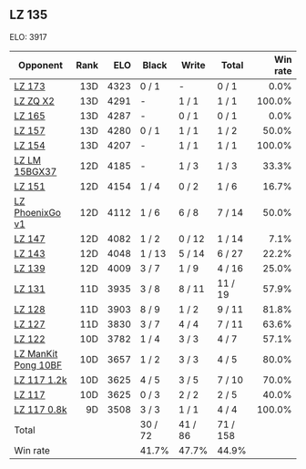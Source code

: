 ## LZ 135 ##

ELO: 3917

Opponent | Rank | ELO | Black | Write | Total | Win rate
---------|-----:|----:|-------|-------|-------|-------:
[LZ 173](LZ%20173.md) | 13D | 4323 | 0 / 1 | - | 0 / 1 | 0.0%
[LZ ZQ X2](LZ%20ZQ%20X2.md) | 13D | 4291 | - | 1 / 1 | 1 / 1 | 100.0%
[LZ 165](LZ%20165.md) | 13D | 4287 | - | 0 / 1 | 0 / 1 | 0.0%
[LZ 157](LZ%20157.md) | 13D | 4280 | 0 / 1 | 1 / 1 | 1 / 2 | 50.0%
[LZ 154](LZ%20154.md) | 13D | 4207 | - | 1 / 1 | 1 / 1 | 100.0%
[LZ LM 15BGX37](LZ%20LM%2015BGX37.md) | 12D | 4185 | - | 1 / 3 | 1 / 3 | 33.3%
[LZ 151](LZ%20151.md) | 12D | 4154 | 1 / 4 | 0 / 2 | 1 / 6 | 16.7%
[LZ PhoenixGo v1](LZ%20PhoenixGo%20v1.md) | 12D | 4112 | 1 / 6 | 6 / 8 | 7 / 14 | 50.0%
[LZ 147](LZ%20147.md) | 12D | 4082 | 1 / 2 | 0 / 12 | 1 / 14 | 7.1%
[LZ 143](LZ%20143.md) | 12D | 4048 | 1 / 13 | 5 / 14 | 6 / 27 | 22.2%
[LZ 139](LZ%20139.md) | 12D | 4009 | 3 / 7 | 1 / 9 | 4 / 16 | 25.0%
[LZ 131](LZ%20131.md) | 11D | 3935 | 3 / 8 | 8 / 11 | 11 / 19 | 57.9%
[LZ 128](LZ%20128.md) | 11D | 3903 | 8 / 9 | 1 / 2 | 9 / 11 | 81.8%
[LZ 127](LZ%20127.md) | 11D | 3830 | 3 / 7 | 4 / 4 | 7 / 11 | 63.6%
[LZ 122](LZ%20122.md) | 10D | 3782 | 1 / 4 | 3 / 3 | 4 / 7 | 57.1%
[LZ ManKit Pong 10BF](LZ%20ManKit%20Pong%2010BF.md) | 10D | 3657 | 1 / 2 | 3 / 3 | 4 / 5 | 80.0%
[LZ 117 1.2k](LZ%20117%201.2k.md) | 10D | 3625 | 4 / 5 | 3 / 5 | 7 / 10 | 70.0%
[LZ 117](LZ%20117.md) | 10D | 3625 | 0 / 3 | 2 / 2 | 2 / 5 | 40.0%
[LZ 117 0.8k](LZ%20117%200.8k.md) | 9D | 3508 | 3 / 3 | 1 / 1 | 4 / 4 | 100.0%
Total | | | 30 / 72 | 41 / 86 | 71 / 158 | 
Win rate| | | 41.7% | 47.7% | 44.9% | 
